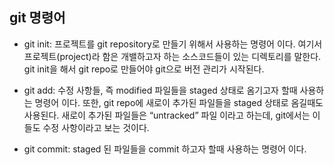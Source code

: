 ## git 명령어

- git init:
프로젝트를 git repository로 만들기 위해서 사용하는 명령어 이다. 여기서 프로젝트(project)라 함은 개밸하고자 하는 소스코드들이 있는 디렉토리를 말한다. git init을 해서 git repo로 만들어야 git으로 버전 관리가 시작된다.

- git add:
수정 사항들, 즉 modified 파일들을 staged 상태로 옴기고자 할때 사용하는 명령어 이다. 또한, git repo에 새로이 추가된 파일들을 staged 상태로 옴길때도 사용된다. 새로이 추가된 파일들은 “untracked” 파일 이라고 하는데, git에서는 이들도 수정 사항이라고 보는 것이다.

- git commit:
staged 된 파일들을 commit 하고자 할때 사용하는 명령어 이다.




